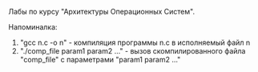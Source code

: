 Лабы по курсу "Архитектуры Операционных Систем".

Напоминалка:
1) "gcc n.c -o n" - компиляция программы n.c в исполняемый файл n
2) "./comp_file param1 param2 ..." - вызов скомпилированного файла "comp_file" с параметрами "param1 param2 ..."